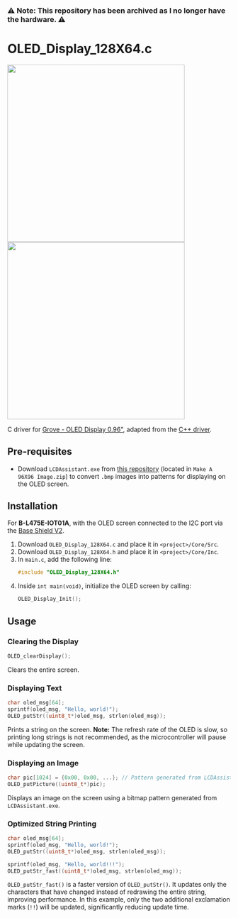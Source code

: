<h3>⚠️ Note: This repository has been archived as I no longer have the hardware. ⚠️</h3>

# OLED_Display_128X64.c  

<img src=https://statics3.seeedstudio.com/seeed/img/2016-09/6hLLXlBnfODAcWlp2wlaep3j.jpg width=400>   <img src=https://statics3.seeedstudio.com/seeed/img/2016-09/DwdeSLxipUJdCgsFZDI2wtYD.jpg width=400>  

C driver for [Grove - OLED Display 0.96"](https://www.seeedstudio.com/s/Grove-OLED-Display-0.96%22-p-781.html), adapted from the [C++ driver](https://github.com/Seeed-Studio/OLED_Display_128X64).

## Pre-requisites  
- Download `LCDAssistant.exe` from [this repository](https://github.com/mcauser/Grove-OLED-Display-96x96) (located in `Make A 96X96 Image.zip`) to convert `.bmp` images into patterns for displaying on the OLED screen.

## Installation  
For **B-L475E-IOT01A**, with the OLED screen connected to the I2C port via the [Base Shield V2](https://wiki.seeedstudio.com/Base_Shield_V2/).
1. Download `OLED_Display_128X64.c` and place it in `<project>/Core/Src`.
2. Download `OLED_Display_128X64.h` and place it in `<project>/Core/Inc`.
3. In `main.c`, add the following line:
   ```c
   #include "OLED_Display_128X64.h"
   ```
4. Inside `int main(void)`, initialize the OLED screen by calling:
   ```c
   OLED_Display_Init();
   ```

## Usage  

### Clearing the Display  
```c
OLED_clearDisplay();
```
Clears the entire screen.

### Displaying Text  
```c
char oled_msg[64];
sprintf(oled_msg, "Hello, world!");
OLED_putStr((uint8_t*)oled_msg, strlen(oled_msg));
```
Prints a string on the screen. **Note:** The refresh rate of the OLED is slow, so printing long strings is not recommended, as the microcontroller will pause while updating the screen.

### Displaying an Image  
```c
char pic[1024] = {0x00, 0x00, ...}; // Pattern generated from LCDAssistant.exe
OLED_putPicture((uint8_t*)pic);
```
Displays an image on the screen using a bitmap pattern generated from `LCDAssistant.exe`.

### Optimized String Printing  
```c
char oled_msg[64];
sprintf(oled_msg, "Hello, world!");
OLED_putStr((uint8_t*)oled_msg, strlen(oled_msg));

sprintf(oled_msg, "Hello, world!!!");
OLED_putStr_fast((uint8_t*)oled_msg, strlen(oled_msg));
```
`OLED_putStr_fast()` is a faster version of `OLED_putStr()`. It updates only the characters that have changed instead of redrawing the entire string, improving performance. In this example, only the two additional exclamation marks (`!!`) will be updated, significantly reducing update time.

